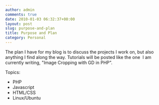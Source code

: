 ```yaml
---
author: admin
comments: true
date: 2010-01-03 06:32:37+00:00
layout: post
slug: purpose-and-plan
title: Purpose and Plan
category: Personal
---
```


The plan I have for my blog is to discuss the projects I work on, but also anything I find along the way. Tutorials will be posted like the one  I am currently writing, "Image Cropping with GD in PHP".

Topics:

  * PHP
  * Javascript
  * HTML/CSS
  * Linux/Ubuntu